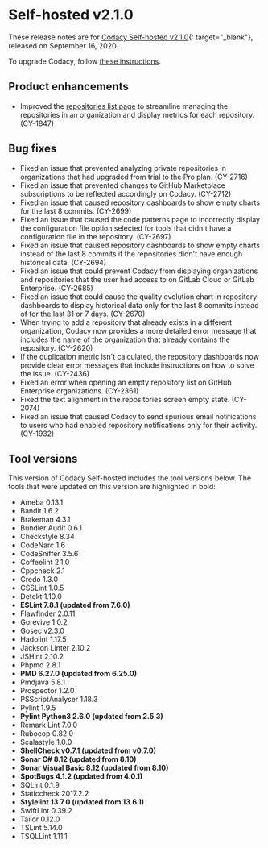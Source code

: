 # Self-hosted v2.1.0

These release notes are for [Codacy Self-hosted v2.1.0](https://github.com/codacy/chart/releases/tag/2.1.0){: target="_blank"}, released on September 16, 2020.

To upgrade Codacy, follow [these instructions](../../chart/maintenance/upgrade.md).

## Product enhancements

-   Improved the [repositories list page](../../organizations/managing-repositories-in-your-organization.md) to streamline managing the repositories in an organization and display metrics for each repository. (CY-1847)

## Bug fixes

-   Fixed an issue that prevented analyzing private repositories in organizations that had upgraded from trial to the Pro plan. (CY-2716)
-   Fixed an issue that prevented changes to GitHub Marketplace subscriptions to be reflected accordingly on Codacy. (CY-2712)
-   Fixed an issue that caused repository dashboards to show empty charts for the last 8 commits. (CY-2699)
-   Fixed an issue that caused the code patterns page to incorrectly display the configuration file option selected for tools that didn't have a configuration file in the repository. (CY-2697)
-   Fixed an issue that caused repository dashboards to show empty charts instead of the last 8 commits if the repositories didn't have enough historical data. (CY-2694)
-   Fixed an issue that could prevent Codacy from displaying organizations and repositories that the user had access to on GitLab Cloud or GitLab Enterprise. (CY-2685)
-   Fixed an issue that could cause the quality evolution chart in repository dashboards to display historical data only for the last 8 commits instead of for the last 31 or 7 days. (CY-2670)
-   When trying to add a repository that already exists in a different organization, Codacy now provides a more detailed error message that includes the name of the organization that already contains the repository. (CY-2620)
-   If the duplication metric isn't calculated, the repository dashboards now provide clear error messages that include instructions on how to solve the issue. (CY-2436)
-   Fixed an error when opening an empty repository list on GitHub Enterprise organizations. (CY-2361)
-   Fixed the text alignment in the repositories screen empty state. (CY-2074)
-   Fixed an issue that caused Codacy to send spurious email notifications to users who had enabled repository notifications only for their activity. (CY-1932)

## Tool versions

This version of Codacy Self-hosted includes the tool versions below. The tools that were updated on this version are highlighted in bold:

-   Ameba 0.13.1
-   Bandit 1.6.2
-   Brakeman 4.3.1
-   Bundler Audit 0.6.1
-   Checkstyle 8.34
-   CodeNarc 1.6
-   CodeSniffer 3.5.6
-   Coffeelint 2.1.0
-   Cppcheck 2.1
-   Credo 1.3.0
-   CSSLint 1.0.5
-   Detekt 1.10.0
-   **ESLint 7.8.1 (updated from 7.6.0)**
-   Flawfinder 2.0.11
-   Gorevive 1.0.2
-   Gosec v2.3.0
-   Hadolint 1.17.5
-   Jackson Linter 2.10.2
-   JSHint 2.10.2
-   Phpmd 2.8.1
-   **PMD 6.27.0 (updated from 6.25.0)**
-   Pmdjava 5.8.1
-   Prospector 1.2.0
-   PSScriptAnalyser 1.18.3
-   Pylint 1.9.5
-   **Pylint Python3 2.6.0 (updated from 2.5.3)**
-   Remark Lint 7.0.0
-   Rubocop 0.82.0
-   Scalastyle 1.0.0
-   **ShellCheck v0.7.1 (updated from v0.7.0)**
-   **Sonar C# 8.12 (updated from 8.10)**
-   **Sonar Visual Basic 8.12 (updated from 8.10)**
-   **SpotBugs 4.1.2 (updated from 4.0.1)**
-   SQLint 0.1.9
-   Staticcheck 2017.2.2
-   **Stylelint 13.7.0 (updated from 13.6.1)**
-   SwiftLint 0.39.2
-   Tailor 0.12.0
-   TSLint 5.14.0
-   TSQLLint 1.11.1
